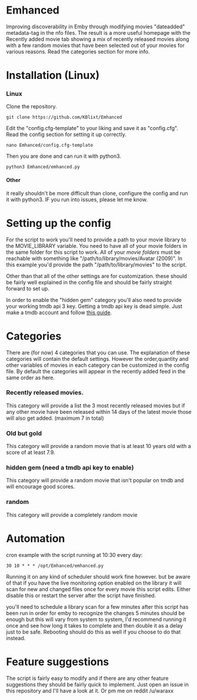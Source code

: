 # Emhanced

Improving discoverability in Emby through modifying movies "dateadded" metadata-tag in the nfo files. The result
is a more useful homepage with the Recently added movie tab showing a mix of recently released movies along with a
few random movies that have been selected out of your movies for various reasons. Read the categories section
for more info.

# Installation (Linux)

### Linux

Clone the repository.
```
git clone https://github.com/KBlixt/Emhanced
```
Edit the "config.cfg-template" to your liking and save it as "config.cfg". Read the config section for setting it up correctly.
```
nano Emhanced/config.cfg-template
```
Then you are done and can run it with python3.
```
python3 Emhanced/emhanced.py
```

#### Other

it really shouldn't be more difficult than clone, configure the config and run it with python3. IF you run into issues,
please let me know.
  
# Setting up the config

For the script to work you'll need to provide a path to your movie library to the MOVIE_LIBRARY variable. You need
to have all of your movie folders in the same folder for this script to work. All of your *movie folders* must be reachable
with something like "/path/to/library/movies/Avatar (2009)". In this example you'd provide the
path "/path/to/library/movies" to the script.

Other than that all of the other settings are for customization. these should be fairly well explained in the config file
and should be fairly straight forward to set up.

In order to enable the "hidden gem" category you'll also need to provide your working tmdb api 3 key. Getting a tmdb
api key is dead simple. Just make a tmdb account and follow [this guide](https://developers.themoviedb.org/3/getting-started/introduction).

# Categories

There are (for now) 4 categories that you can use. The explanation of these categories will
contain the default settings. However the order,quantity and other variables of movies in each category can be customized
in the config file. By default the categories will appear in the recently added feed in the same order as here.

### Recently released movies.

This category will provide a list the 3 most recently released movies but if any other movie have been released
within 14 days of the latest movie those will also get added. (maximum 7 in total)

### Old but gold

This category will provide a random movie that is at least 10 years old with a score of at least 7.9.

### hidden gem (need a tmdb api key to enable)

This category will provide a random movie that isn't popular on tmdb and will encourage good scores.

### random

This category will provide a completely random movie

# Automation

cron example with the script running at 10:30 every day:
```
30 10 * * * /opt/Emhanced/emhanced.py
```

Running it on any kind of scheduler should work fine however. but be aware of that if you have the live monitoring option
enabled on the library it will scan for new and changed files once for every movie this script edits. Either disable 
this or restart the server after the script have finished. 

you'll need to schedule a library scan for a few minutes after this script has been run in order for emby to recognize
the changes 5 minutes should be enough but this will vary from system to system, I'd recommend running it once and see how
long it takes to complete and then double it as a delay just to be safe. Rebooting should do this as well if you choose
to do that instead.

# Feature suggestions

The script is fairly easy to modify and if there are any other feature suggestions they should be fairly quick to
implement. Just open an issue in this repository and I'll have a look at it. Or pm me on reddit /u/waraxx